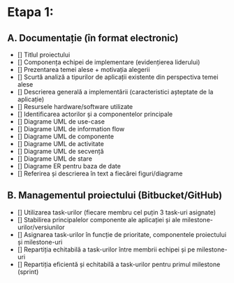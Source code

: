 # Etapa 1:

## A. Documentație (în format electronic)
- [] Titlul proiectului
- [] Componența echipei de implementare (evidențierea liderului)
- [] Prezentarea temei alese + motivația alegerii
- [] Scurtă analiză a tipurilor de aplicații existente din perspectiva temei alese 
- [] Descrierea generală a implementării (caracteristici așteptate de la aplicație) 
- [] Resursele hardware/software utilizate 
- [] Identificarea actorilor și a componentelor principale 
- [] Diagrame UML de use-case 
- [] Diagrame UML de information flow 
- [] Diagrame UML de componente 
- [] Diagrame UML de activitate 
- [] Diagrame UML de secvență 
- [] Diagrame UML de stare 
- [] Diagrame ER pentru baza de date 
- [] Referirea și descrierea în text a fiecărei figuri/diagrame 

## B. Managementul proiectului (Bitbucket/GitHub) 
- [] Utilizarea task-urilor (fiecare membru cel puțin 3 task-uri asignate) 
- [] Stabilirea principalelor componente ale aplicației și ale milestone-urilor/versiunilor 
- [] Asignarea task-urilor în funcție de prioritate, componentele proiectului și milestone-uri 
- [] Repartiția echitabilă a task-urilor între membrii echipei și pe milestone-uri 
- [] Repartiția eficientă și echitabilă a task-urilor pentru primul milestone (sprint)
